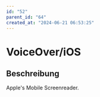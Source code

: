 ```yaml
---
id: "52"
parent_id: "64"
created_at: "2024-06-21 06:53:25"
---
```


# VoiceOver/iOS

## Beschreibung

Apple's Mobile Screenreader.